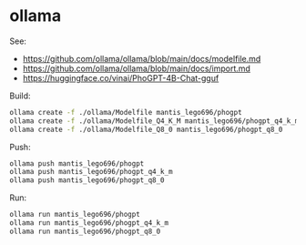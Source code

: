 # ollama

See:

- https://github.com/ollama/ollama/blob/main/docs/modelfile.md
- https://github.com/ollama/ollama/blob/main/docs/import.md
- https://huggingface.co/vinai/PhoGPT-4B-Chat-gguf

Build:

```sh
ollama create -f ./ollama/Modelfile mantis_lego696/phogpt
ollama create -f ./ollama/Modelfile_Q4_K_M mantis_lego696/phogpt_q4_k_m
ollama create -f ./ollama/Modelfile_Q8_0 mantis_lego696/phogpt_q8_0
```

Push:

```sh
ollama push mantis_lego696/phogpt
ollama push mantis_lego696/phogpt_q4_k_m
ollama push mantis_lego696/phogpt_q8_0
```

Run:

```sh
ollama run mantis_lego696/phogpt
ollama run mantis_lego696/phogpt_q4_k_m
ollama run mantis_lego696/phogpt_q8_0
```
